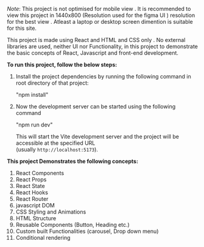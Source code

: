 _Note_: This project is not optimised for mobile view . It is recommended to view this project in 1440x800 (Resolution used for the figma UI ) resolution for the best view . Atleast a laptop or desktop screen dimention is suitable for this site.

This project is made using React and HTML and CSS only . No external libraries are used, neither UI nor Functionality, in this project to demonstrate the basic concepts of React, Javascript and front-end development.

**To run this project, follow the below steps:**

1. Install the project dependencies by running the following command in root directory of that project:

   "npm install"

2. Now the development server can be started using the following command

   "npm run dev"

   This will start the Vite development server and the project will be accessible at the specified URL  
   (usually `http://localhost:5173`).

**This project Demonstrates the following concepts:**

1. React Components
2. React Props
3. React State
4. React Hooks
5. React Router
6. javascript DOM
7. CSS Styling and Animations
8. HTML Structure
9. Reusable Components (Button, Heading etc.)
10. Custom built Functionalities (carousel, Drop down menu)
11. Conditional rendering
